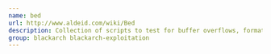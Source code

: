 ```yaml
---
name: bed
url: http://www.aldeid.com/wiki/Bed
description: Collection of scripts to test for buffer overflows, format string vulnerabilities.
group: blackarch blackarch-exploitation
---
```

